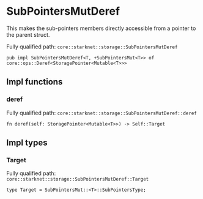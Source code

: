 # SubPointersMutDeref

This makes the sub-pointers members directly accessible from a pointer to the parent struct.

Fully qualified path: `core::starknet::storage::SubPointersMutDeref`

<pre><code class="language-rust">pub impl SubPointersMutDeref&lt;T, +SubPointersMut&lt;T&gt;&gt; of core::ops::Deref&lt;StoragePointer&lt;Mutable&lt;T&gt;&gt;&gt;</code></pre>

## Impl functions

### deref

Fully qualified path: `core::starknet::storage::SubPointersMutDeref::deref`

<pre><code class="language-rust">fn deref(self: StoragePointer&lt;Mutable&lt;T&gt;&gt;) -&gt; Self::Target</code></pre>


## Impl types

### Target

Fully qualified path: `core::starknet::storage::SubPointersMutDeref::Target`

<pre><code class="language-rust">type Target = SubPointersMut::&lt;T&gt;::SubPointersType;</code></pre>


